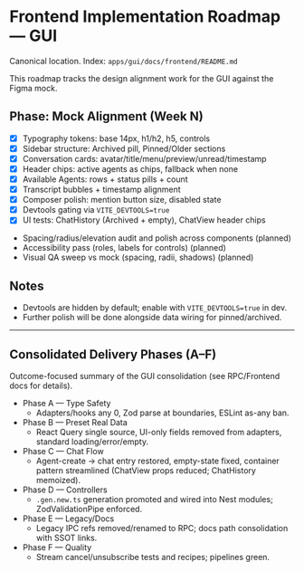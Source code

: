 # Frontend Implementation Roadmap — GUI

Canonical location. Index: `apps/gui/docs/frontend/README.md`

This roadmap tracks the design alignment work for the GUI against the Figma mock.

## Phase: Mock Alignment (Week N)

- [x] Typography tokens: base 14px, h1/h2, h5, controls
- [x] Sidebar structure: Archived pill, Pinned/Older sections
- [x] Conversation cards: avatar/title/menu/preview/unread/timestamp
- [x] Header chips: active agents as chips, fallback when none
- [x] Available Agents: rows + status pills + count
- [x] Transcript bubbles + timestamp alignment
- [x] Composer polish: mention button size, disabled state
- [x] Devtools gating via `VITE_DEVTOOLS=true`
- [x] UI tests: ChatHistory (Archived + empty), ChatView header chips
- Spacing/radius/elevation audit and polish across components (planned)
- Accessibility pass (roles, labels for controls) (planned)
- Visual QA sweep vs mock (spacing, radii, shadows) (planned)

## Notes

- Devtools are hidden by default; enable with `VITE_DEVTOOLS=true` in dev.
- Further polish will be done alongside data wiring for pinned/archived.

---

## Consolidated Delivery Phases (A–F)

Outcome-focused summary of the GUI consolidation (see RPC/Frontend docs for details).

- Phase A — Type Safety
  - Adapters/hooks any 0, Zod parse at boundaries, ESLint as-any ban.
- Phase B — Preset Real Data
  - React Query single source, UI-only fields removed from adapters, standard loading/error/empty.
- Phase C — Chat Flow
  - Agent-create → chat entry restored, empty-state fixed, container pattern streamlined (ChatView props reduced; ChatHistory memoized).
- Phase D — Controllers
  - `.gen.new.ts` generation promoted and wired into Nest modules; ZodValidationPipe enforced.
- Phase E — Legacy/Docs
  - Legacy IPC refs removed/renamed to RPC; docs path consolidation with SSOT links.
- Phase F — Quality
  - Stream cancel/unsubscribe tests and recipes; pipelines green.
